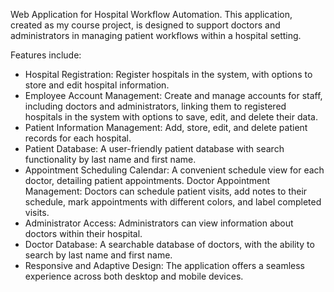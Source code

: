Web Application for Hospital Workflow Automation.
This application, created as my course project, is designed to support doctors and administrators in managing patient workflows within a hospital setting.

Features include:

- Hospital Registration: Register hospitals in the system, with options to store and edit hospital information.
- Employee Account Management: Create and manage accounts for staff, including doctors and administrators, linking them to registered hospitals in the system with options to save, edit, and delete their data.
- Patient Information Management: Add, store, edit, and delete patient records for each hospital.
- Patient Database: A user-friendly patient database with search functionality by last name and first name.
- Appointment Scheduling Calendar: A convenient schedule view for each doctor, detailing patient appointments.
Doctor Appointment Management: Doctors can schedule patient visits, add notes to their schedule, mark appointments with different colors, and label completed visits.
- Administrator Access: Administrators can view information about doctors within their hospital.
- Doctor Database: A searchable database of doctors, with the ability to search by last name and first name.
- Responsive and Adaptive Design: The application offers a seamless experience across both desktop and mobile devices.
